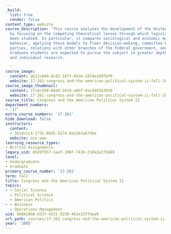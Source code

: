 ```yaml
---
_build:
  list: true
  render: false
content_type: website
course_description: 'This course analyzes the development of the United States Congress
  by focusing on the competing theoretical lenses through which legislatures have
  been studied. In particular, it compares sociological and economic models of legislative
  behavior, applying those models to floor decision-making, committee behavior, political
  parties, relations with other branches of the Federal government, and elections.
  Graduate students are expected to pursue the subject in greater depth through reading
  and individual research.

  '
course_image:
  content: de11c684-8c82-1bff-0b3e-187de2d97bf9
  website: 17-261-congress-and-the-american-political-system-ii-fall-2005
course_image_thumbnail:
  content: 2fc8c598-8d4d-5819-a60f-4acd401b3926
  website: 17-261-congress-and-the-american-political-system-ii-fall-2005
course_title: Congress and the American Political System II
department_numbers:
- '17'
extra_course_numbers: '17.262'
hide_download: false
instructors:
  content:
  - 361dccc4-1731-0dd5-5274-8a5263a6746e
  website: ocw-www
learning_resource_types:
- Written Assignments
legacy_uid: 6539f557-1aaf-298f-7416-210a3a275669
level:
- Undergraduate
- Graduate
primary_course_number: '17.261'
term: Fall
title: Congress and the American Political System II
topics:
- - Social Science
  - Political Science
  - American Politics
- - Business
  - Operations Management
uid: 868628b6-d33f-4531-9220-461e33ffdaa9
url_path: courses/17-261-congress-and-the-american-political-system-ii-fall-2005
year: '2005'
---
```

